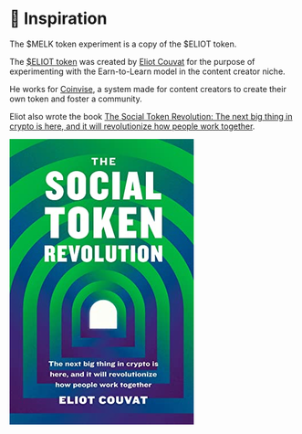 # 💫 Inspiration

The $MELK token experiment is a copy of the $ELIOT token.

The [$ELIOT token](https://eliotc.substack.com/p/hello-eliot-a-community-driven-education) was created by [Eliot Couvat](https://www.eliotcouvat.com/8d57f85e978743f88d8c4f387fb47bd8) for the purpose of experimenting with the Earn-to-Learn model in the content creator niche.

He works for [Coinvise](https://www.coinvise.co/), a system made for content creators to create their own token and foster a community.

Eliot also wrote the book [The Social Token Revolution: The next big thing in crypto is here, and it will revolutionize how people work together](https://www.amazon.com.br/Social-Token-Revolution-revolutionize-together-ebook/dp/B09NGSZRBG/ref=sr\_1\_1?\_\_mk\_pt\_BR=%C3%85M%C3%85%C5%BD%C3%95%C3%91\&crid=3J8CNLBV6X3UG\&keywords=The+Social+Token+Revolution\&qid=1642359846\&sprefix=the+social+token+revolution%2Caps%2C157\&sr=8-1).

![Compre na Amazon para ler no Kindle.](.gitbook/assets/41G42PenHbL.jpg)
